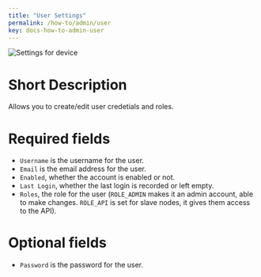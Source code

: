 ```yaml
---
title: "User Settings"
permalink: /how-to/admin/user
key: docs-how-to-admin-user
---
```


![Settings for device](/fireping/assets/images/user_settings.png)

# Short Description
Allows you to create/edit user credetials and roles.

# Required fields
- `Username` is the username for the user.
- `Email` is the email address for the user.
- `Enabled`, whether the account is enabled or not.
- `Last Login`, whether the last login is recorded or left empty.
- `Roles`, the role for the user (`ROLE_ADMIN` makes it an admin account, able to make changes. `ROLE_API` is set for slave nodes, it gives them access to the API).

# Optional fields
- `Password` is the password for the user.
